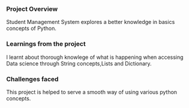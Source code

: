 ### Project Overview

 Student Management System  explores a better knowledge in basics concepts of Python.


### Learnings from the project

 I learnt about thorough knowlege of what is happening when accessing Data science through String concepts,Lists and Dictionary.


### Challenges faced

 This project is helped to serve a smooth way of using various python concepts.


